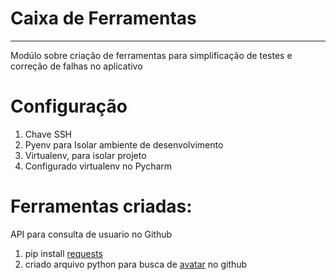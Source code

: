# Caixa de Ferramentas
____

Modúlo sobre criação de ferramentas para simplificação de testes e correção de falhas no aplicativo

# Configuração

1. Chave SSH
2. Pyenv para Isolar ambiente de desenvolvimento
3. Virtualenv, para isolar projeto
4. Configurado virtualenv no Pycharm

# Ferramentas criadas:

API para consulta de usuario no Github
1. pip install [requests](https://requests.readthedocs.io/en/master/)
2. criado arquivo python para busca de [avatar](https://api.github.com/users/JosemarBrito) no github
